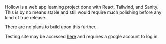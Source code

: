 Hollow is a web app learning project done with React, Tailwind, and Sanity. This is by no means stable and still would require much polishing before any kind of true release.

There are no plans to build upon this further.

Testing site may be accessed [here](hollowsocial.netlify.app) and requires a google account to log in.